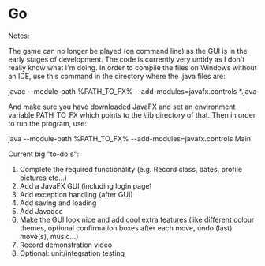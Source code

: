# Go

Notes:

The game can no longer be played (on command line) as the GUI is in the early stages of development. The code is currently very untidy as I don't really know what I'm doing. In order to compile the files on Windows without an IDE, use this command in the directory where the .java files are:

javac --module-path %PATH_TO_FX% --add-modules=javafx.controls *.java

And make sure you have downloaded JavaFX and set an environment variable PATH_TO_FX which points to the \lib directory of that. Then in order to run the program, use:

java --module-path %PATH_TO_FX% --add-modules=javafx.controls Main


Current big "to-do's":

1. Complete the required functionality (e.g. Record class, dates, profile pictures etc...)
2. Add a JavaFX GUI (including login page)
3. Add exception handling (after GUI)
4. Add saving and loading
5. Add Javadoc
6. Make the GUI look nice and add cool extra features (like different colour themes, optional confirmation boxes after each move, undo (last) move(s), music...)
7. Record demonstration video
8. Optional: unit/integration testing
